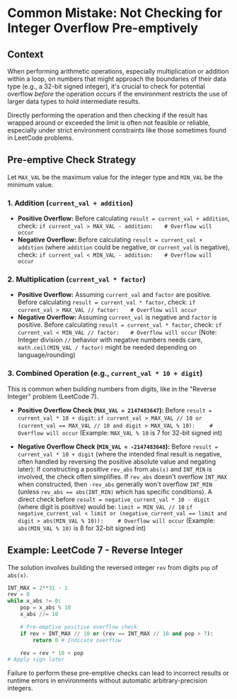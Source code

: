 # Common Mistake: Not Checking for Integer Overflow Pre-emptively

## Context

When performing arithmetic operations, especially multiplication or addition within a loop, on numbers that might approach the boundaries of their data type (e.g., a 32-bit signed integer), it's crucial to check for potential overflow *before* the operation occurs if the environment restricts the use of larger data types to hold intermediate results.

Directly performing the operation and then checking if the result has wrapped around or exceeded the limit is often not feasible or reliable, especially under strict environment constraints like those sometimes found in LeetCode problems.

## Pre-emptive Check Strategy

Let `MAX_VAL` be the maximum value for the integer type and `MIN_VAL` be the minimum value.

### 1. Addition (`current_val + addition`)

*   **Positive Overflow:** Before calculating `result = current_val + addition`, check:
    `if current_val > MAX_VAL - addition:`
    `   # Overflow will occur`
*   **Negative Overflow:** Before calculating `result = current_val + addition` (where `addition` could be negative, or `current_val` is negative), check:
    `if current_val < MIN_VAL - addition:`
    `   # Overflow will occur`

### 2. Multiplication (`current_val * factor`)

*   **Positive Overflow:** Assuming `current_val` and `factor` are positive. Before calculating `result = current_val * factor`, check:
    `if current_val > MAX_VAL // factor:`
    `   # Overflow will occur`
*   **Negative Overflow:** Assuming `current_val` is negative and `factor` is positive. Before calculating `result = current_val * factor`, check:
    `if current_val < MIN_VAL // factor:`
    `   # Overflow will occur`
    (Note: Integer division `//` behavior with negative numbers needs care, `math.ceil(MIN_VAL / factor)` might be needed depending on language/rounding)

### 3. Combined Operation (e.g., `current_val * 10 + digit`)

This is common when building numbers from digits, like in the "Reverse Integer" problem (LeetCode 7).

*   **Positive Overflow Check (`MAX_VAL = 2147483647`):**
    Before `result = current_val * 10 + digit`:
    `if current_val > MAX_VAL // 10 or (current_val == MAX_VAL // 10 and digit > MAX_VAL % 10):`
    `    # Overflow will occur`
    (Example: `MAX_VAL % 10` is 7 for 32-bit signed int)

*   **Negative Overflow Check (`MIN_VAL = -2147483648`):**
    Before `result = current_val * 10 + digit` (where the intended final result is negative, often handled by reversing the positive absolute value and negating later):
    If constructing a positive `rev_abs` from `abs(x)` and `INT_MIN` is involved, the check often simplifies. If `rev_abs` doesn't overflow `INT_MAX` when constructed, then `-rev_abs` generally won't overflow `INT_MIN` (unless `rev_abs == abs(INT_MIN)` which has specific conditions).
    A direct check before `result = negative_current_val * 10 - digit` (where digit is positive) would be:
    `limit = MIN_VAL // 10`
    `if negative_current_val < limit or (negative_current_val == limit and digit > abs(MIN_VAL % 10)):`
    `    # Overflow will occur`
    (Example: `abs(MIN_VAL % 10)` is 8 for 32-bit signed int)

## Example: LeetCode 7 - Reverse Integer

The solution involves building the reversed integer `rev` from digits `pop` of `abs(x)`.

```python
INT_MAX = 2**31 - 1
rev = 0
while x_abs != 0:
    pop = x_abs % 10
    x_abs //= 10

    # Pre-emptive positive overflow check
    if rev > INT_MAX // 10 or (rev == INT_MAX // 10 and pop > 7):
        return 0 # Indicate overflow

    rev = rev * 10 + pop
# Apply sign later
```

Failure to perform these pre-emptive checks can lead to incorrect results or runtime errors in environments without automatic arbitrary-precision integers. 